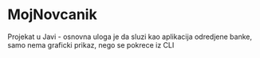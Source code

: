 # MojNovcanik
Projekat u Javi - osnovna uloga je da sluzi kao aplikacija odredjene banke, samo nema graficki prikaz, nego se pokrece iz CLI 
